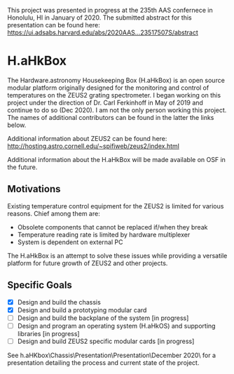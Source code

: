 This project was presented in progress at the 235th AAS confernece in Honolulu, HI in January of 2020. The submitted abstract for this presentation can be found here: https://ui.adsabs.harvard.edu/abs/2020AAS...23517507S/abstract

# H.aHkBox
The Hardware.astronomy Housekeeping Box (H.aHkBox) is an open source modular platform originally designed for the monitoring and control of temperatures on the ZEUS2 grating spectrometer. I began working on this project under the direction of Dr. Carl Ferkinhoff in May of 2019 and continue to do so (Dec 2020). I am not the only person working this project. The names of additional contributors can be found in the latter the links below.

Additional information about ZEUS2 can be found here: http://hosting.astro.cornell.edu/~spifiweb/zeus2/index.html

Additional information about the H.aHkBox will be made available on OSF in the future.

## Motivations
Existing temperature control equipment for the ZEUS2 is limited for various reasons. Chief among them are:
  - Obsolete components that cannot be replaced if/when they break
  - Temperature reading rate is limited by hardware multiplexer
  - System is dependent on external PC
  
The H.aHkBox is an attempt to solve these issues while providing a versatile platform for future growth of ZEUS2 and other projects.



## Specific Goals
  - [X] Design and build the chassis 
  - [X] Design and build a prototyping modular card
  - [ ] Design and build the backplane of the system [in progress]
  - [ ] Design and program an operating system (H.aHkOS) and supporting libraries [in progress]
  - [ ] Design and build ZEUS2 specific modular cards [in progress]

See h.aHKbox\Chassis\Presentation\Presentation\December 2020\ for a presentation detailing the process and current state of the project.
